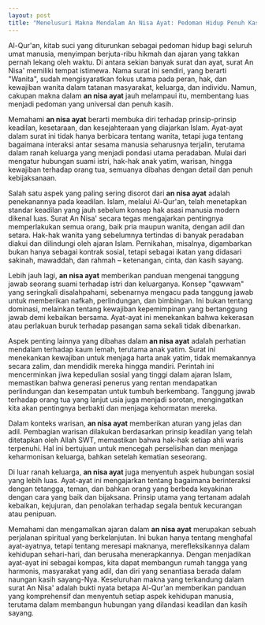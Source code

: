 ```yaml
---
layout: post
title: "Menelusuri Makna Mendalam An Nisa Ayat: Pedoman Hidup Penuh Kasih"
---
```


Al-Qur'an, kitab suci yang diturunkan sebagai pedoman hidup bagi seluruh umat manusia, menyimpan berjuta-ribu hikmah dan ajaran yang takkan pernah lekang oleh waktu. Di antara sekian banyak surat dan ayat, surat An Nisa' memiliki tempat istimewa. Nama surat ini sendiri, yang berarti "Wanita", sudah mengisyaratkan fokus utama pada peran, hak, dan kewajiban wanita dalam tatanan masyarakat, keluarga, dan individu. Namun, cakupan makna dalam **an nisa ayat** jauh melampaui itu, membentang luas menjadi pedoman yang universal dan penuh kasih.

Memahami **an nisa ayat** berarti membuka diri terhadap prinsip-prinsip keadilan, kesetaraan, dan kesejahteraan yang diajarkan Islam. Ayat-ayat dalam surat ini tidak hanya berbicara tentang wanita, tetapi juga tentang bagaimana interaksi antar sesama manusia seharusnya terjalin, terutama dalam ranah keluarga yang menjadi pondasi utama peradaban. Mulai dari mengatur hubungan suami istri, hak-hak anak yatim, warisan, hingga kewajiban terhadap orang tua, semuanya dibahas dengan detail dan penuh kebijaksanaan.

Salah satu aspek yang paling sering disorot dari **an nisa ayat** adalah penekanannya pada keadilan. Islam, melalui Al-Qur'an, telah menetapkan standar keadilan yang jauh sebelum konsep hak asasi manusia modern dikenal luas. Surat An Nisa' secara tegas mengajarkan pentingnya memperlakukan semua orang, baik pria maupun wanita, dengan adil dan setara. Hak-hak wanita yang sebelumnya tertindas di banyak peradaban diakui dan dilindungi oleh ajaran Islam. Pernikahan, misalnya, digambarkan bukan hanya sebagai kontrak sosial, tetapi sebagai ikatan yang didasari sakinah, mawaddah, dan rahmah – ketenangan, cinta, dan kasih sayang.

Lebih jauh lagi, **an nisa ayat** memberikan panduan mengenai tanggung jawab seorang suami terhadap istri dan keluarganya. Konsep "qawwam" yang seringkali disalahpahami, sebenarnya mengacu pada tanggung jawab untuk memberikan nafkah, perlindungan, dan bimbingan. Ini bukan tentang dominasi, melainkan tentang kewajiban kepemimpinan yang bertanggung jawab demi kebaikan bersama. Ayat-ayat ini menekankan bahwa kekerasan atau perlakuan buruk terhadap pasangan sama sekali tidak dibenarkan.

Aspek penting lainnya yang dibahas dalam **an nisa ayat** adalah perhatian mendalam terhadap kaum lemah, terutama anak yatim. Surat ini menekankan kewajiban untuk menjaga harta anak yatim, tidak memakannya secara zalim, dan mendidik mereka hingga mandiri. Perintah ini mencerminkan jiwa kepedulian sosial yang tinggi dalam ajaran Islam, memastikan bahwa generasi penerus yang rentan mendapatkan perlindungan dan kesempatan untuk tumbuh berkembang. Tanggung jawab terhadap orang tua yang lanjut usia juga menjadi sorotan, mengingatkan kita akan pentingnya berbakti dan menjaga kehormatan mereka.

Dalam konteks warisan, **an nisa ayat** memberikan aturan yang jelas dan adil. Pembagian warisan dilakukan berdasarkan prinsip keadilan yang telah ditetapkan oleh Allah SWT, memastikan bahwa hak-hak setiap ahli waris terpenuhi. Hal ini bertujuan untuk mencegah perselisihan dan menjaga keharmonisan keluarga, bahkan setelah kematian seseorang.

Di luar ranah keluarga, **an nisa ayat** juga menyentuh aspek hubungan sosial yang lebih luas. Ayat-ayat ini mengajarkan tentang bagaimana berinteraksi dengan tetangga, teman, dan bahkan orang yang berbeda keyakinan dengan cara yang baik dan bijaksana. Prinsip utama yang tertanam adalah kebaikan, kejujuran, dan penolakan terhadap segala bentuk kecurangan atau penipuan.

Memahami dan mengamalkan ajaran dalam **an nisa ayat** merupakan sebuah perjalanan spiritual yang berkelanjutan. Ini bukan hanya tentang menghafal ayat-ayatnya, tetapi tentang meresapi maknanya, merefleksikannya dalam kehidupan sehari-hari, dan berusaha menerapkannya. Dengan menjadikan ayat-ayat ini sebagai kompas, kita dapat membangun rumah tangga yang harmonis, masyarakat yang adil, dan diri yang senantiasa berada dalam naungan kasih sayang-Nya. Keseluruhan makna yang terkandung dalam surat An Nisa' adalah bukti nyata betapa Al-Qur'an memberikan panduan yang komprehensif dan menyentuh setiap aspek kehidupan manusia, terutama dalam membangun hubungan yang dilandasi keadilan dan kasih sayang.
